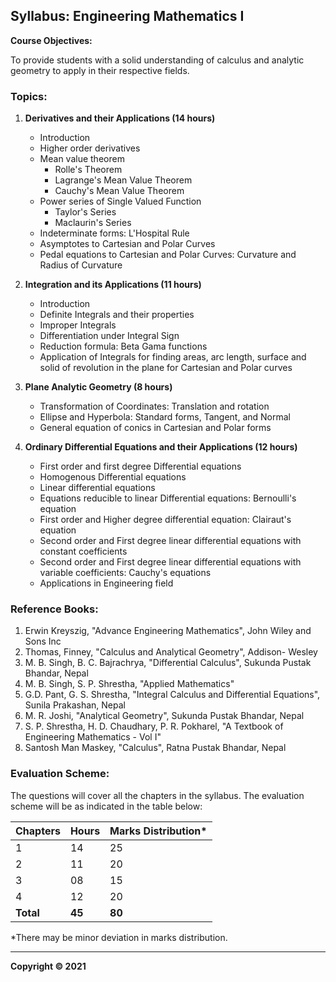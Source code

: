 ## Syllabus: Engineering Mathematics I

**Course Objectives:**

To provide students with a solid understanding of calculus and analytic geometry to apply in their respective fields.

### Topics:

1. **Derivatives and their Applications (14 hours)**
    * Introduction
    * Higher order derivatives
    * Mean value theorem
        * Rolle's Theorem
        * Lagrange's Mean Value Theorem
        * Cauchy's Mean Value Theorem
    * Power series of Single Valued Function
        * Taylor's Series
        * Maclaurin's Series
    * Indeterminate forms: L'Hospital Rule
    * Asymptotes to Cartesian and Polar Curves
    * Pedal equations to Cartesian and Polar Curves: Curvature and Radius of Curvature

2. **Integration and its Applications (11 hours)**
    * Introduction
    * Definite Integrals and their properties
    * Improper Integrals
    * Differentiation under Integral Sign
    * Reduction formula: Beta Gama functions
    * Application of Integrals for finding areas, arc length, surface and solid of revolution in the plane for Cartesian and Polar curves

3. **Plane Analytic Geometry (8 hours)**
    * Transformation of Coordinates: Translation and rotation
    * Ellipse and Hyperbola: Standard forms, Tangent, and Normal
    * General equation of conics in Cartesian and Polar forms

4. **Ordinary Differential Equations and their Applications (12 hours)**
    * First order and first degree Differential equations
    * Homogenous Differential equations
    * Linear differential equations
    * Equations reducible to linear Differential equations: Bernoulli's equation
    * First order and Higher degree differential equation: Clairaut's equation
    * Second order and First degree linear differential equations with constant coefficients
    * Second order and First degree linear differential equations with variable coefficients: Cauchy's equations
    * Applications in Engineering field

### Reference Books:

1. Erwin Kreyszig, "Advance Engineering Mathematics", John Wiley and Sons Inc
2. Thomas, Finney, "Calculus and Analytical Geometry", Addison- Wesley
3. M. B. Singh, B. C. Bajrachrya, "Differential Calculus", Sukunda Pustak Bhandar, Nepal
4. M. B. Singh, S. P. Shrestha, "Applied Mathematics"
5. G.D. Pant, G. S. Shrestha, "Integral Calculus and Differential Equations", Sunila Prakashan, Nepal
6. M. R. Joshi, "Analytical Geometry", Sukunda Pustak Bhandar, Nepal
7. S. P. Shrestha, H. D. Chaudhary, P. R. Pokharel, "A Textbook of Engineering Mathematics - Vol I"
8. Santosh Man Maskey, "Calculus", Ratna Pustak Bhandar, Nepal

### Evaluation Scheme:

The questions will cover all the chapters in the syllabus. The evaluation scheme will be as indicated in the table below:

| Chapters | Hours | Marks Distribution* |
|---|---|---|
| 1 | 14 | 25 |
| 2 | 11 | 20 |
| 3 | 08 | 15 |
| 4 | 12 | 20 |
| **Total** | **45** | **80** |

*There may be minor deviation in marks distribution.

---

**Copyright © 2021** 
